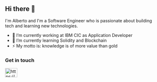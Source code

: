## Hi there 👋

I'm Alberto and I'm a Software Engineer who is passionate about building tech and learning new technologies.

- 🔭 I’m currently working at IBM CIC as Application Developer
- 🌱 I’m currently learning Solidity and Blockchain
- ⚡ My motto is: knowledge is of more value than gold

### Get in touch
<a href="https://www.linkedin.com/in/alberto-morreale/" target="blank"><img align="center" src="https://raw.githubusercontent.com/rahuldkjain/github-profile-readme-generator/master/src/images/icons/Social/linked-in-alt.svg" alt="https://www.linkedin.com/in/alberto-morreale/" height="30" width="40" /></a>

<!--
**moralb95/moralb95** is a ✨ _special_ ✨ repository because its `README.md` (this file) appears on your GitHub profile.

Here are some ideas to get you started:

- 🔭 I’m currently working on ...
- 🌱 I’m currently learning ...
- 👯 I’m looking to collaborate on ...
- 🤔 I’m looking for help with ...
- 💬 Ask me about ...
- 📫 How to reach me: ...
- 😄 Pronouns: ...
- ⚡ Fun fact: ...
-->
